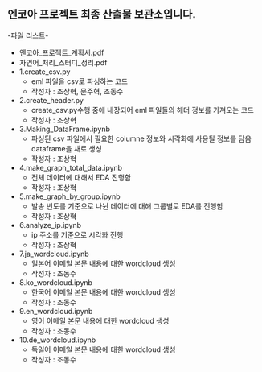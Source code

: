 ## 엔코아 프로젝트 최종 산출물 보관소입니다.

-파일 리스트-

* 엔코아_프로젝트_계획서.pdf
* 자연어_처리_스터디_정리.pdf
* 1.create_csv.py
  - eml 파일을 csv로 파싱하는 코드
  - 작성자 : 조상혁, 문주혁, 조동수
* 2.create_header.py
  - create_csv.py수행 중에 내장되어 eml 파일들의 헤더 정보를 가져오는 코드
  - 작성자 : 조상혁
* 3.Making_DataFrame.ipynb
  - 파싱된 csv 파일에서 필요한 columne 정보와 시각화에 사용될 정보를 담음 dataframe을 새로 생성 
  - 작성자 : 조상혁
* 4.make_graph_total_data.ipynb
  - 전체 데이터에 대해서 EDA 진행함
  - 작성자 : 조상혁
* 5.make_graph_by_group.ipynb
  - 발송 빈도를 기준으로 나뉜 데이터에 대해 그룹별로 EDA를 진행함
  - 작성자 : 조상혁
* 6.analyze_ip.ipynb
  - ip 주소를 기준으로 시각화 진행
  - 작성자 : 조상혁
* 7.ja_wordcloud.ipynb
  - 일본어 이메일 본문 내용에 대한 wordcloud 생성
  - 작성자 : 조동수
* 8.ko_wordcloud.ipynb
  - 한국어 이메일 본문 내용에 대한 wordcloud 생성
  - 작성자 : 조동수
* 9.en_wordcloud.ipynb
  - 영어 이메일 본문 내용에 대한 wordcloud 생성
  - 작성자 : 조동수
* 10.de_wordcloud.ipynb
  - 독일어 이메일 본문 내용에 대한 wordcloud 생성
  - 작성자 : 조동수
  
  
